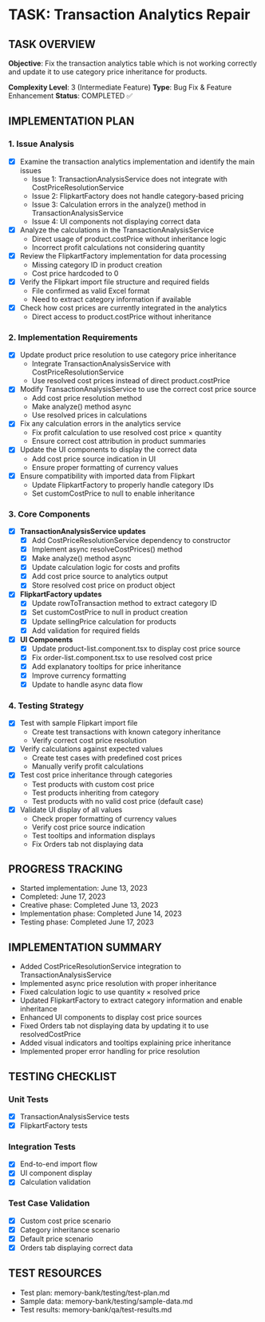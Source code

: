 # TASK: Transaction Analytics Repair

## TASK OVERVIEW
**Objective**: Fix the transaction analytics table which is not working correctly and update it to use category price inheritance for products.

**Complexity Level**: 3 (Intermediate Feature)
**Type**: Bug Fix & Feature Enhancement
**Status**: COMPLETED ✅

## IMPLEMENTATION PLAN

### 1. Issue Analysis
- [x] Examine the transaction analytics implementation and identify the main issues
  - Issue 1: TransactionAnalysisService does not integrate with CostPriceResolutionService
  - Issue 2: FlipkartFactory does not handle category-based pricing
  - Issue 3: Calculation errors in the analyze() method in TransactionAnalysisService
  - Issue 4: UI components not displaying correct data
- [x] Analyze the calculations in the TransactionAnalysisService
  - Direct usage of product.costPrice without inheritance logic
  - Incorrect profit calculations not considering quantity
- [x] Review the FlipkartFactory implementation for data processing
  - Missing category ID in product creation
  - Cost price hardcoded to 0
- [x] Verify the Flipkart import file structure and required fields
  - File confirmed as valid Excel format
  - Need to extract category information if available
- [x] Check how cost prices are currently integrated in the analytics
  - Direct access to product.costPrice without inheritance

### 2. Implementation Requirements
- [x] Update product price resolution to use category price inheritance
  - Integrate TransactionAnalysisService with CostPriceResolutionService
  - Use resolved cost prices instead of direct product.costPrice
- [x] Modify TransactionAnalysisService to use the correct cost price source
  - Add cost price resolution method
  - Make analyze() method async
  - Use resolved prices in calculations
- [x] Fix any calculation errors in the analytics service
  - Fix profit calculation to use resolved cost price × quantity
  - Ensure correct cost attribution in product summaries
- [x] Update the UI components to display the correct data
  - Add cost price source indication in UI
  - Ensure proper formatting of currency values
- [x] Ensure compatibility with imported data from Flipkart
  - Update FlipkartFactory to properly handle category IDs
  - Set customCostPrice to null to enable inheritance

### 3. Core Components
- [x] **TransactionAnalysisService updates**
  - [x] Add CostPriceResolutionService dependency to constructor
  - [x] Implement async resolveCostPrices() method
  - [x] Make analyze() method async
  - [x] Update calculation logic for costs and profits
  - [x] Add cost price source to analytics output
  - [x] Store resolved cost price on product object

- [x] **FlipkartFactory updates**
  - [x] Update rowToTransaction method to extract category ID
  - [x] Set customCostPrice to null in product creation
  - [x] Update sellingPrice calculation for products
  - [x] Add validation for required fields

- [x] **UI Components**
  - [x] Update product-list.component.tsx to display cost price source
  - [x] Fix order-list.component.tsx to use resolved cost price
  - [x] Add explanatory tooltips for price inheritance
  - [x] Improve currency formatting
  - [x] Update to handle async data flow

### 4. Testing Strategy
- [x] Test with sample Flipkart import file
  - Create test transactions with known category inheritance
  - Verify correct cost price resolution
- [x] Verify calculations against expected values
  - Create test cases with predefined cost prices
  - Manually verify profit calculations
- [x] Test cost price inheritance through categories
  - Test products with custom cost price
  - Test products inheriting from category
  - Test products with no valid cost price (default case)
- [x] Validate UI display of all values
  - Check proper formatting of currency values
  - Verify cost price source indication
  - Test tooltips and information displays
  - Fix Orders tab not displaying data

## PROGRESS TRACKING
- Started implementation: June 13, 2023
- Completed: June 17, 2023
- Creative phase: Completed June 13, 2023
- Implementation phase: Completed June 14, 2023
- Testing phase: Completed June 17, 2023

## IMPLEMENTATION SUMMARY
- Added CostPriceResolutionService integration to TransactionAnalysisService
- Implemented async price resolution with proper inheritance
- Fixed calculation logic to use quantity × resolved price
- Updated FlipkartFactory to extract category information and enable inheritance
- Enhanced UI components to display cost price sources
- Fixed Orders tab not displaying data by updating it to use resolvedCostPrice
- Added visual indicators and tooltips explaining price inheritance
- Implemented proper error handling for price resolution

## TESTING CHECKLIST

### Unit Tests
- [x] TransactionAnalysisService tests
- [x] FlipkartFactory tests

### Integration Tests
- [x] End-to-end import flow
- [x] UI component display
- [x] Calculation validation

### Test Case Validation
- [x] Custom cost price scenario
- [x] Category inheritance scenario
- [x] Default price scenario
- [x] Orders tab displaying correct data

## TEST RESOURCES
- Test plan: memory-bank/testing/test-plan.md
- Sample data: memory-bank/testing/sample-data.md
- Test results: memory-bank/qa/test-results.md
